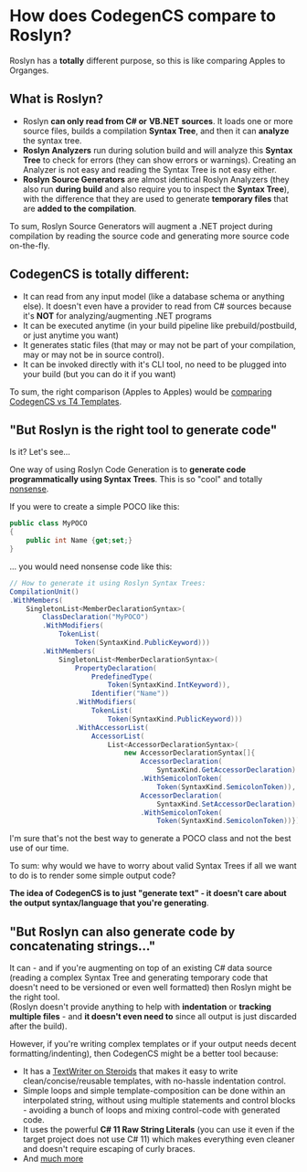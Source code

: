 # How does CodegenCS compare to Roslyn?

Roslyn has a **totally** different purpose, so this is like comparing Apples to Organges.

## What is Roslyn?

- Roslyn **can only read from C# or** **VB.NET** **sources**. It loads one or more source files, builds a compilation **Syntax Tree**, and then it can **analyze** the syntax tree.  
- **Roslyn Analyzers** run during solution build and will analyze this **Syntax Tree** to check for errors (they can show errors or warnings). Creating an Analyzer is not easy and reading the Syntax Tree is not easy either.  
 - **Roslyn Source Generators** are almost identical Roslyn Analyzers (they also run **during build** and also require you to inspect the **Syntax Tree**), with the difference that they are used to generate **temporary files** that are **added to the compilation**.  
 
 To sum, Roslyn Source Generators will augment a .NET project during compilation by reading the source code and generating more source code on-the-fly.

## CodegenCS is totally different:

- It can read from any input model (like a database schema or anything else).
  It doesn't even have a provider to read from C# sources because it's **NOT** for analyzing/augmenting .NET programs
- It can be executed anytime (in your build pipeline like prebuild/postbuild, or just anytime you want)
- It generates static files (that may or may not be part of your compilation, may or may not be in source control).   
- It can be invoked directly with it's CLI tool, no need to be plugged into your build (but you can do it if you want)

To sum, the right comparison (Apples to Apples) would be [comparing CodegenCS vs T4 Templates](Comparison-T4.md).

## "But Roslyn is the right tool to generate code"

Is it? Let's see...

One way of using Roslyn Code Generation is to **generate code programmatically using Syntax Trees**. This is so "cool" and totally [nonsense](https://www.reddit.com/r/dotnet/comments/t3ds4m/why_is_noone_using_roslyn_tokenbased_code/).

If you were to create a simple POCO like this:

```cs
public class MyPOCO  
{  
    public int Name {get;set;}  
}
```

... you would need nonsense code like this:
```cs
// How to generate it using Roslyn Syntax Trees:
CompilationUnit()
.WithMembers(
    SingletonList<MemberDeclarationSyntax>(
        ClassDeclaration("MyPOCO")
        .WithModifiers(
            TokenList(
                Token(SyntaxKind.PublicKeyword)))
        .WithMembers(
            SingletonList<MemberDeclarationSyntax>(
                PropertyDeclaration(
                    PredefinedType(
                        Token(SyntaxKind.IntKeyword)),
                    Identifier("Name"))
                .WithModifiers(
                    TokenList(
                        Token(SyntaxKind.PublicKeyword)))
                .WithAccessorList(
                    AccessorList(
                        List<AccessorDeclarationSyntax>(
                            new AccessorDeclarationSyntax[]{
                                AccessorDeclaration(
                                    SyntaxKind.GetAccessorDeclaration)
                                .WithSemicolonToken(
                                    Token(SyntaxKind.SemicolonToken)),
                                AccessorDeclaration(
                                    SyntaxKind.SetAccessorDeclaration)
                                .WithSemicolonToken(
                                    Token(SyntaxKind.SemicolonToken))})))))))
```

I'm sure that's not the best way to generate a POCO class and not the best use of our time.

To sum: why would we have to worry about valid Syntax Trees if all we want to do is to render some simple output code?   

**The idea of CodegenCS is to just "generate text" - it doesn't care about the output syntax/language that you're generating**.

## "But Roslyn can also generate code by concatenating strings..."

It can - and if you're augmenting on top of an existing C# data source (reading a complex Syntax Tree and generating temporary code that doesn't need to be versioned or even well formatted) then Roslyn might be the right tool.  
(Roslyn doesn't provide anything to help with **indentation** or **tracking multiple files** - and **it doesn't even need to** since all output is just discarded after the build).

However, if you're writing complex templates or if your output needs decent formatting/indenting), then CodegenCS might be a better tool because:
- It has a [TextWriter on Steroids](https://github.com/CodegenCS/CodegenCS/tree/master/src/Core/CodegenCS) that makes it easy to write clean/concise/reusable templates, with no-hassle indentation control. 
- Simple loops and simple template-composition can be done within an interpolated string, without using multiple statements and control blocks - avoiding a bunch of loops and mixing control-code with generated code. 
- It uses the powerful **C# 11 Raw String Literals** (you can use it even if the target project does not use C# 11) which makes everything even cleaner and doesn't require escaping of curly braces.
- And [much more](https://github.com/CodegenCS/CodegenCS/tree/master/src/Core/CodegenCS)

